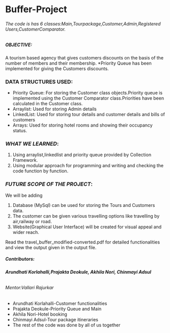 # Buffer-Project
###### The code is has 6 classes:Main,Tourpackage,Customer,Admin,Registered Users,CustomerComparator.
##### **OBJECTIVE**:
A tourism based agency that gives customers discounts on the basis of the number of members and their membership.
*Priority Queue has been implemented for giving the Customers discounts.
### **DATA STRUCTURES USED**:
* Priority Queue: For storing the Customer class objects.Priority queue is implemented using the Customer Comparator class.Priorities have been calculated in the Customer class.
* Arraylist: Used for storing Admin details
* LinkedList: Used for storing tour details and customer details and bills of customers
* Arrays: Used for storing hotel rooms and showing their occupancy status.

### *WHAT WE LEARNED*:
1. Using arraylist,linkedlist and priority queue provided by Collection Framework.
2. Using modular approach for programming and writing and checking the code function by function.

### *FUTURE SCOPE OF THE PROJECT*:
We will be adding 
1. Database (MySql) can be used for storing the Tours and Customers data.
2. The customer can be given various travelling options like travelling by air,railway or road.
3. Website(Graphical User Interface) will be created for visual appeal and wider reach.

Read the travel_buffer_modified-converted.pdf for detailed functionalities and view the output given in the output file.
##### *Contributors*:
###### **Arundhati Korlahalli,Prajakta Deokule, Akhila Nori, Chinmayi Adsul**

###### Mentor:Vallari Rajurkar

* Arundhati Korlahalli-Customer functionalities 
* Prajakta Deokule-Priority Queue and Main
* Akhila Nori-Hotel booking 
* Chinmayi Adsul-Tour package itineraries
* The rest of the code was done by all of us together
